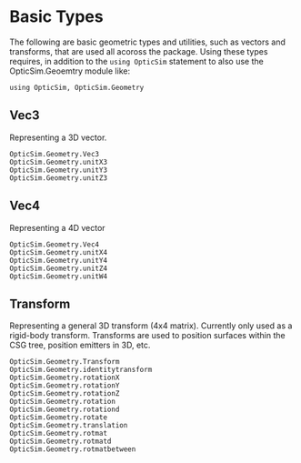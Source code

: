 # Basic Types

The following are basic geometric types and utilities, such as vectors and transforms, that are used all acoross the package. Using these types requires, in addition to the `using OpticSim` statement to also use the OpticSim.Geoemtry module like:

```@example
using OpticSim, OpticSim.Geometry
```

## Vec3

Representing a 3D vector.

```@docs
OpticSim.Geometry.Vec3
OpticSim.Geometry.unitX3
OpticSim.Geometry.unitY3
OpticSim.Geometry.unitZ3
```

## Vec4

Representing a 4D vector 

```@docs
OpticSim.Geometry.Vec4
OpticSim.Geometry.unitX4
OpticSim.Geometry.unitY4
OpticSim.Geometry.unitZ4
OpticSim.Geometry.unitW4
```

## Transform

Representing a general 3D transform (4x4 matrix). Currently only used as a rigid-body transform.
Transforms are used to position surfaces within the CSG tree, position emitters in 3D, etc. 

```@docs
OpticSim.Geometry.Transform
OpticSim.Geometry.identitytransform
OpticSim.Geometry.rotationX
OpticSim.Geometry.rotationY
OpticSim.Geometry.rotationZ
OpticSim.Geometry.rotation
OpticSim.Geometry.rotationd
OpticSim.Geometry.rotate
OpticSim.Geometry.translation
OpticSim.Geometry.rotmat
OpticSim.Geometry.rotmatd
OpticSim.Geometry.rotmatbetween
```
